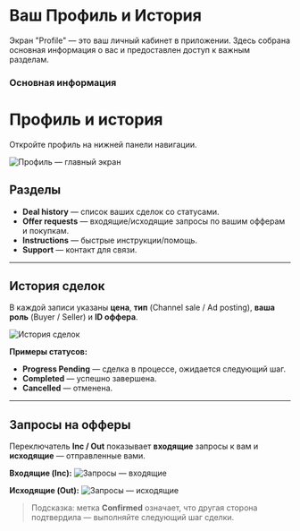 # Ваш Профиль и История

Экран "Profile" — это ваш личный кабинет в приложении. Здесь собрана основная информация о вас и предоставлен доступ к важным разделам.

### Основная информация

# Профиль и история

Откройте профиль на нижней панели навигации.

![Профиль — главный экран](../../assets/2025-09-22_00-40-57.png)

## Разделы
- **Deal history** — список ваших сделок со статусами.
- **Offer requests** — входящие/исходящие запросы по вашим офферам и покупкам.
- **Instructions** — быстрые инструкции/помощь.
- **Support** — контакт для связи.

---

## История сделок
В каждой записи указаны **цена**, **тип** (Channel sale / Ad posting), **ваша роль** (Buyer / Seller) и **ID оффера**.

![История сделок](../../assets/2025-09-22_00-41-13.png)

**Примеры статусов:**
- **Progress Pending** — сделка в процессе, ожидается следующий шаг.
- **Completed** — успешно завершена.
- **Cancelled** — отменена.

---

## Запросы на офферы
Переключатель **Inc / Out** показывает **входящие** запросы к вам и **исходящие** — отправленные вами.

**Входящие (Inc):**
![Запросы — входящие](../../assets/2025-09-22_00-41-28.png)

**Исходящие (Out):**
![Запросы — исходящие](../../assets/2025-09-22_00-41-42.png)

> Подсказка: метка **Confirmed** означает, что другая сторона подтвердила — выполняйте следующий шаг сделки.
